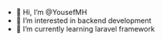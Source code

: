 - 👋 Hi, I’m @YousefMH
- 👀 I’m interested in backend development
- 🌱 I’m currently learning laravel framework



<!---
YousefMH/YousefMH is a ✨ special ✨ repository because its `README.md` (this file) appears on your GitHub profile.
You can click the Preview link to take a look at your changes.
--->
